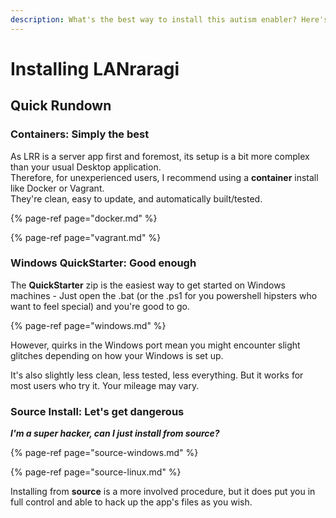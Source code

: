 ```yaml
---
description: What's the best way to install this autism enabler? Here's the Quick Rundown™
---
```


# Installing LANraragi

## Quick Rundown

### Containers: Simply the best

As LRR is a server app first and foremost, its setup is a bit more complex than your usual Desktop application.  
Therefore, for unexperienced users, I recommend using a **container** install like Docker or Vagrant.  
They're clean, easy to update, and automatically built/tested.

{% page-ref page="docker.md" %}

{% page-ref page="vagrant.md" %}

### Windows QuickStarter: Good enough

The **QuickStarter** zip is the easiest way to get started on Windows machines - Just open the .bat \(or the .ps1 for you powershell hipsters who want to feel special\) and you're good to go.

{% page-ref page="windows.md" %}

However, quirks in the Windows port mean you might encounter slight glitches depending on how your Windows is set up.

It's also slightly less clean, less tested, less everything. But it works for most users who try it. Your mileage may vary.

### Source Install: Let's get dangerous

_**I'm a super hacker, can I just install from source?**_

{% page-ref page="source-windows.md" %}

{% page-ref page="source-linux.md" %}

Installing from **source** is a more involved procedure, but it does put you in full control and able to hack up the app's files as you wish.

